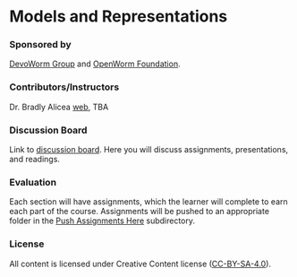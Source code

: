 # Models and Representations
### Sponsored by  
[DevoWorm Group](https://devoworm.weebly.com/) and [OpenWorm Foundation](http://openworm.org/). 

### Contributors/Instructors  
Dr. Bradly Alicea [web](https://bradly-alicea.weebly.com/), TBA

### Discussion Board
Link to [discussion board](https://eliademy.com/app/a/courses/bdb7b0a934/discussions). Here you will discuss assignments, presentations, and readings.

### Evaluation  
Each section will have assignments, which the learner will complete to earn each part of the course. Assignments will be pushed to an appropriate folder in the [Push Assignments Here](https://github.com/devoworm/OW-DW-Education/tree/master/Developmental%20Data%20Science/Push%20Assignments%20Here) subdirectory.

### License  
All content is licensed under Creative Content license ([CC-BY-SA-4.0](https://github.com/devoworm/Licensing-DRM/blob/master/CC-BY-SA-4.0%20License.md)). 
